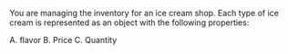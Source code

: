 You are managing the inventory for an ice cream shop. Each type of ice cream is represented as an object with the following properties:

 A. flavor
 B. Price
 C. Quantity 
